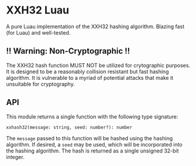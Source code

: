 # XXH32 Luau

A pure Luau implementation of the XXH32 hashing algorithm. Blazing fast (for Luau) and well-tested.

## !! Warning: Non-Cryptographic !!

The XXH32 hash function MUST NOT be utilized for crytographic purposes. It is designed to be a reasonably collision resistant but fast hashing algorithm. It is vulnerable to a myriad of potential attacks that make it unsuitable for cryptography.

## API

This module returns a single function with the following type signature:

```
xxhash32(message: string, seed: number?): number
```

The `message` passed to this function will be hashed using the hashing algorithm. If desired, a `seed` may be used, which will be incorporated into the hashing algorithm. The hash is returned as a single unsigned 32-bit integer.